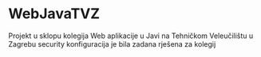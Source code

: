 # WebJavaTVZ
Projekt u sklopu kolegija Web aplikacije u Javi na Tehničkom Veleučilištu u Zagrebu
security konfiguracija je bila zadana rješena za kolegij
